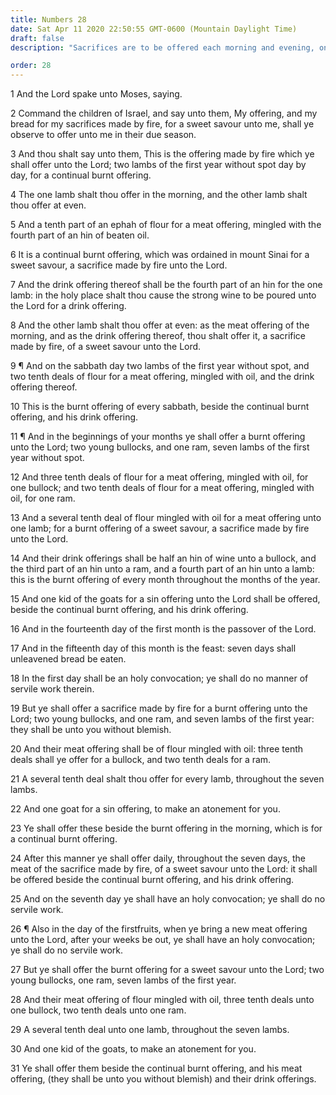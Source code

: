 ```yaml
---
title: Numbers 28
date: Sat Apr 11 2020 22:50:55 GMT-0600 (Mountain Daylight Time)
draft: false
description: "Sacrifices are to be offered each morning and evening, on the Sabbath, on the first day of each month, at Passover, on each day of the Feast of Unleavened Bread, and at the Feast of Firstfruits."

order: 28
---
```

    
1 And the Lord spake unto Moses, saying.

2 Command the children of Israel, and say unto them, My offering, and my bread for my sacrifices made by fire, for a sweet savour unto me, shall ye observe to offer unto me in their due season.

3 And thou shalt say unto them, This is the offering made by fire which ye shall offer unto the Lord; two lambs of the first year without spot day by day, for a continual burnt offering.

4 The one lamb shalt thou offer in the morning, and the other lamb shalt thou offer at even.

5 And a tenth part of an ephah of flour for a meat offering, mingled with the fourth part of an hin of beaten oil.

6 It is a continual burnt offering, which was ordained in mount Sinai for a sweet savour, a sacrifice made by fire unto the Lord.

7 And the drink offering thereof shall be the fourth part of an hin for the one lamb: in the holy place shalt thou cause the strong wine to be poured unto the Lord for a drink offering.

8 And the other lamb shalt thou offer at even: as the meat offering of the morning, and as the drink offering thereof, thou shalt offer it, a sacrifice made by fire, of a sweet savour unto the Lord.

9 ¶ And on the sabbath day two lambs of the first year without spot, and two tenth deals of flour for a meat offering, mingled with oil, and the drink offering thereof.

10 This is the burnt offering of every sabbath, beside the continual burnt offering, and his drink offering.

11 ¶ And in the beginnings of your months ye shall offer a burnt offering unto the Lord; two young bullocks, and one ram, seven lambs of the first year without spot.

12 And three tenth deals of flour for a meat offering, mingled with oil, for one bullock; and two tenth deals of flour for a meat offering, mingled with oil, for one ram.

13 And a several tenth deal of flour mingled with oil for a meat offering unto one lamb; for a burnt offering of a sweet savour, a sacrifice made by fire unto the Lord.

14 And their drink offerings shall be half an hin of wine unto a bullock, and the third part of an hin unto a ram, and a fourth part of an hin unto a lamb: this is the burnt offering of every month throughout the months of the year.

15 And one kid of the goats for a sin offering unto the Lord shall be offered, beside the continual burnt offering, and his drink offering.

16 And in the fourteenth day of the first month is the passover of the Lord.

17 And in the fifteenth day of this month is the feast: seven days shall unleavened bread be eaten.

18 In the first day shall be an holy convocation; ye shall do no manner of servile work therein.

19 But ye shall offer a sacrifice made by fire for a burnt offering unto the Lord; two young bullocks, and one ram, and seven lambs of the first year: they shall be unto you without blemish.

20 And their meat offering shall be of flour mingled with oil: three tenth deals shall ye offer for a bullock, and two tenth deals for a ram.

21 A several tenth deal shalt thou offer for every lamb, throughout the seven lambs.

22 And one goat for a sin offering, to make an atonement for you.

23 Ye shall offer these beside the burnt offering in the morning, which is for a continual burnt offering.

24 After this manner ye shall offer daily, throughout the seven days, the meat of the sacrifice made by fire, of a sweet savour unto the Lord: it shall be offered beside the continual burnt offering, and his drink offering.

25 And on the seventh day ye shall have an holy convocation; ye shall do no servile work.

26 ¶ Also in the day of the firstfruits, when ye bring a new meat offering unto the Lord, after your weeks be out, ye shall have an holy convocation; ye shall do no servile work.

27 But ye shall offer the burnt offering for a sweet savour unto the Lord; two young bullocks, one ram, seven lambs of the first year.

28 And their meat offering of flour mingled with oil, three tenth deals unto one bullock, two tenth deals unto one ram.

29 A several tenth deal unto one lamb, throughout the seven lambs.

30 And one kid of the goats, to make an atonement for you.

31 Ye shall offer them beside the continual burnt offering, and his meat offering, (they shall be unto you without blemish) and their drink offerings.

